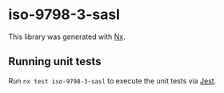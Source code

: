 # iso-9798-3-sasl

This library was generated with [Nx](https://nx.dev).

## Running unit tests

Run `nx test iso-9798-3-sasl` to execute the unit tests via [Jest](https://jestjs.io).
